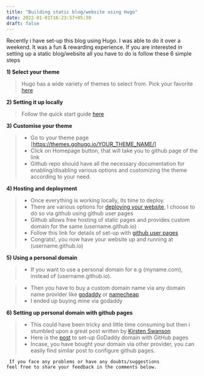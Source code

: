 ```yaml
---
title: "Building static blog/website using Hugo"
date: 2022-01-01T16:23:57+05:30
draft: false
---
```


Recently i have set-up this blog using Hugo. I was able to do it over
a weekend. It was a fun & rewarding experience. If you are interested in setting
up a static blog/website all you have to do is follow these 6 simple steps

__1) Select your theme__

> Hugo has a wide variety of themes to select from. Pick your favorite [here](https://themes.gohugo.io)

__2) Setting it up locally__

>Follow the quick start guide [here](https://gohugo.io/getting-started/quick-start/)

__3) Customise your theme__

> * Go to your theme page [https://themes.gohugo.io/YOUR_THEME_NAME/]
> * Click on Homepage button, that will take you to github page of the link
> * Github repo should have all the necessary documentation for enabling/disabling
various options and customizing the theme according to your need.


__4) Hosting and deployment__

> * Once everything is working locally, its time to deploy.
> * There are various options for [deploying your website](https://gohugo.io/hosting-and-deployment/), I choose to do so via github using github user pages
> * Github allows free hosting of static pages and provides custom domain for the same (username.github.io)
> * Follow this link for details of set-up with [github user pages](https://gohugo.io/hosting-and-deployment/hosting-on-github/)
> * Congrats!, you now have your website up and running at (username.github.io)



__5) Using a personal domain__

> * If you want to use a personal domain for e.g (myname.com), instead of (username.github.io).

> * Then you have to buy a custom domain name via any domain name provider like
[godaddy](https://godaddy.com) or [namecheap](https://namecheap.com) 
> * I ended up buying mine via godaddy


__6) Setting up personal domain with github pages__

> * This could have been tricky and little time consuming but then i stumbled upon a great post
written by [Kirsten Swanson](https://hackernoon.com/@kswanie21)
> * Here is the [post](https://hackernoon.com/how-to-set-up-godaddy-domain-with-github-pages-a9300366c7b) to set-up GoDaddy domain with GitHub pages
> * Incase, you have bought your domain via other provider, you can easily find similar post to configure github pages.



```Well that's it. You now have your personal blog/website up and running with the domain name of your choice.
 If you face any problems or have any doubts/suggestions
feel free to share your feedback in the comments below.
